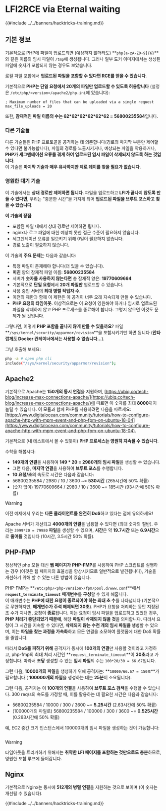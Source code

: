# LFI2RCE via Eternal waiting

{{#include ../../banners/hacktricks-training.md}}

## 기본 정보

기본적으로 PHP에 파일이 업로드되면 (예상하지 않더라도) **`php[a-zA-Z0-9]{6}`**와 같은 이름의 임시 파일이 `/tmp`에 생성됩니다. 그러나 일부 도커 이미지에서는 생성된 파일에 숫자가 포함되지 않는 경우도 보았습니다.

로컬 파일 포함에서 **업로드된 파일을 포함할 수 있다면 RCE를 얻을 수 있습니다**.

기본적으로 **PHP는 단일 요청에서 20개의 파일만 업로드할 수 있도록 허용합니다** (설정은 `/etc/php/<version>/apache2/php.ini`에 있습니다):
```
; Maximum number of files that can be uploaded via a single request
max_file_uploads = 20
```
또한, **잠재적인 파일 이름의 수는 62\*62\*62\*62\*62\*62 = 56800235584**입니다.

### 다른 기술들

다른 기술들은 PHP 프로토콜을 공격하는 데 의존합니다(경로의 마지막 부분만 제어할 수 있다면 불가능합니다), 파일의 경로를 노출시키거나, 예상되는 파일을 악용하거나, **PHP가 세그멘테이션 오류를 겪게 하여 업로드된 임시 파일이 삭제되지 않도록 하는 것입니다**.\
이 기술은 **마지막 기술과 매우 유사하지만 제로 데이를 찾을 필요가 없습니다**.

### 영원한 대기 기술

이 기술에서는 **상대 경로만 제어하면 됩니다**. 파일을 업로드하고 **LFI가 끝나지 않도록 만들 수 있다면**, 우리는 "충분한 시간"을 가지게 되어 **업로드된 파일을 브루트 포스하고** **찾을 수 있습니다**.

**이 기술의 장점**:

- 포함된 파일 내에서 상대 경로만 제어하면 됩니다.
- nginx나 로그 파일에 대한 예상치 못한 접근 수준이 필요하지 않습니다.
- 세그멘테이션 오류를 일으키기 위해 0일이 필요하지 않습니다.
- 경로 노출이 필요하지 않습니다.

이 기술의 **주요 문제**는 다음과 같습니다:

- 특정 파일이 존재해야 합니다(더 있을 수 있습니다).
- **미친** 양의 잠재적 파일 이름: **56800235584**
- 서버가 **숫자를 사용하지 않는다면** 총 잠재적 양은: **19770609664**
- 기본적으로 **단일 요청**에서 **20개 파일만** 업로드할 수 있습니다.
- 사용 중인 서버의 **최대 병렬 작업자 수**.
- 이전의 제한과 함께 이 제한은 이 공격이 너무 오래 지속되게 만들 수 있습니다.
- **PHP 요청의 타임아웃**. 이상적으로는 이 요청이 영원해야 하거나 임시로 업로드된 파일을 삭제하지 않고 PHP 프로세스를 종료해야 합니다. 그렇지 않으면 이것도 문제가 될 것입니다.

그렇다면, 어떻게 **PHP 포함을 끝나지 않게 만들 수 있을까요**? 파일 **`/sys/kernel/security/apparmor/revision`**을 포함시키기만 하면 됩니다 (**안타깝게도 Docker 컨테이너에서는 사용할 수 없습니다...**).

그냥 호출해 보세요:
```bash
php -a # open php cli
include("/sys/kernel/security/apparmor/revision");
```
## Apache2

기본적으로 Apache는 **150개의 동시 연결**을 지원하며, [https://ubiq.co/tech-blog/increase-max-connections-apache/](https://ubiq.co/tech-blog/increase-max-connections-apache/)에 따르면 이 숫자를 최대 **8000**까지 늘릴 수 있습니다. 이 모듈과 함께 PHP를 사용하려면 다음을 따르세요: [https://www.digitalocean.com/community/tutorials/how-to-configure-apache-http-with-mpm-event-and-php-fpm-on-ubuntu-18-04](https://www.digitalocean.com/community/tutorials/how-to-configure-apache-http-with-mpm-event-and-php-fpm-on-ubuntu-18-04).

기본적으로 (내 테스트에서 볼 수 있듯이) **PHP 프로세스는 영원히 지속될 수 있습니다**.

수학을 해봅시다:

- **149개의 연결**을 사용하여 **149 \* 20 = 2980개의 임시 파일**을 생성할 수 있습니다.
- 그런 다음, **마지막 연결**을 사용하여 **브루트 포스**를 수행합니다.
- **10 요청/초**의 속도로 시간은 다음과 같습니다:
- 56800235584 / 2980 / 10 / 3600 \~= **530시간** (265시간에 50% 확률)
- (숫자 없이) 19770609664 / 2980 / 10 / 3600 \~= 185시간 (93시간에 50% 확률)

> [!WARNING]
> 이전 예제에서 우리는 **다른 클라이언트를 완전히 DoS**하고 있다는 점에 유의하세요!

Apache 서버가 개선되고 **4000개의 연결**을 남용할 수 있다면 (최대 숫자의 절반). 우리는 `3999*20 = 79980` **파일**을 생성할 수 있으며, **시간**은 약 **19.7시간** 또는 **6.9시간**으로 **줄어들** 것입니다 (10시간, 3.5시간 50% 확률).

## PHP-FMP

정상적인 php 모듈 대신 **웹 페이지가** **PHP-FMP**를 사용하여 PHP 스크립트를 실행하는 경우 (이것은 웹 페이지의 효율성을 향상시키므로 일반적으로 발견됩니다), 기술을 개선하기 위해 할 수 있는 다른 방법이 있습니다.

PHP-FMP는 **`/etc/php/<php-version>/fpm/pool.d/www.conf`**에서 **`request_terminate_timeout`** **매개변수**를 **구성**할 수 있게 해줍니다.\
이 매개변수는 **PHP에 대한 요청이 종료되어야 하는 최대 초 수**를 나타냅니다 (기본적으로 무한하지만, **매개변수가 주석 해제되면 30초**). PHP가 요청을 처리하는 동안 지정된 초 수가 지나면, 요청이 **종료**됩니다. 이는 요청이 임시 파일을 업로드하고 있었던 경우, **PHP 처리가 중단되었기 때문에**, 해당 **파일이 삭제되지 않을 것**을 의미합니다. 따라서 요청이 그 시간을 지속할 수 있다면, **삭제되지 않는 수천 개의 임시 파일을 생성**할 수 있으며, 이는 **파일을 찾는 과정을 가속화**하고 모든 연결을 소모하여 플랫폼에 대한 DoS 확률을 줄입니다.

따라서 **DoS를 피하기 위해** 공격자가 동시에 **100개의 연결**만 사용할 것이라고 가정하고, php-fmp의 최대 처리 시간인 **`request_terminate_timeout`**이 **30초**라고 가정합니다. 따라서 **초당** 생성할 수 있는 **임시 파일**의 수는 `100*20/30 = 66.67`입니다.

그런 다음, **10000개의 파일**을 생성하기 위해 공격자는: **`10000/66.67 = 150초`**가 필요합니다 ( **100000개의 파일**을 생성하는 데는 **25분**이 소요됩니다).

그런 다음, 공격자는 이 **100개의 연결**을 사용하여 **브루트 포스 검색**을 수행할 수 있습니다. 300 req/s의 속도를 가정할 때, 이를 활용하는 데 필요한 시간은 다음과 같습니다:

- 56800235584 / 10000 / 300 / 3600 \~= **5.25시간** (2.63시간에 50% 확률)
- (100000개의 파일로) 56800235584 / 100000 / 300 / 3600 \~= **0.525시간** (0.263시간에 50% 확률)

예, EC2 중간 크기 인스턴스에서 100000개의 임시 파일을 생성하는 것이 가능합니다:

<figure><img src="../../images/image (240).png" alt=""><figcaption></figcaption></figure>

> [!WARNING]
> 타임아웃을 트리거하기 위해서는 **취약한 LFI 페이지를 포함하는 것만으로도 충분**하므로, 영원한 포함 루프에 들어갑니다.

## Nginx

기본적으로 Nginx는 동시에 **512개의 병렬 연결**을 지원하는 것으로 보이며 (이 숫자는 개선될 수 있습니다).

{{#include ../../banners/hacktricks-training.md}}
